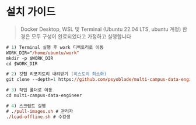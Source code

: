 # 설치 가이드
> Docker Desktop, WSL 및 Terminal (Ubuntu 22.04 LTS, ubuntu 계정) 환경은 모두 구성이 완료되었다고 가정하고 실행합니다

```ps
# 1) Terminal 실행 후 work 디렉토리로 이동
WORK_DIR="/home/ubuntu/work"
mkdir -p $WORK_DIR
cd $WORK_DIR

# 2) 깃헙 리포지토리 내려받기 (히스토리 최소화)
git clone --depth=1 https://github.com/psyoblade/multi-campus-data-engineer.git

# 3) 작업 폴더로 이동
cd multi-campus-data-engineer

# 4) 스크립트 실행
# ./pull-images.sh # 관리자
./load-offline.sh # 수강생
```
